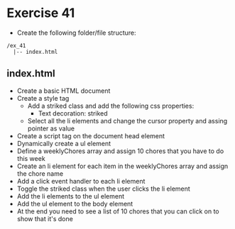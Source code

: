 # Exercise 41

- Create the following folder/file structure:

```
/ex_41
  |-- index.html
```

## index.html

- Create a basic HTML document
- Create a style tag
  - Add a striked class and add the following css properties:
    - Text decoration: striked
  - Select all the li elements and change the cursor property and assing pointer as value
- Create a script tag on the document head element
- Dynamically create a ul element
- Define a weeklyChores array and assign 10 chores that you have to do this week
- Create an li element for each item in the weeklyChores array and assign the chore name
- Add a click event handler to each li element
- Toggle the striked class when the user clicks the li element
- Add the li elements to the ul element
- Add the ul element to the body element
- At the end you need to see a list of 10 chores that you can click on to show that it's done

